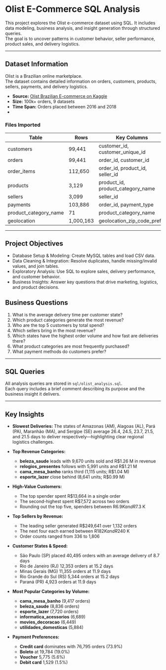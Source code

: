 # Olist E-Commerce SQL Analysis

This project explores the Olist e-commerce dataset using SQL. It includes data modeling, business analysis, and insight generation through structured queries.  
The goal is to uncover patterns in customer behavior, seller performance, product sales, and delivery logistics.

---

## Dataset Information

Olist is a Brazilian online marketplace.  
The dataset contains detailed information on orders, customers, products, sellers, payments, and delivery logistics.

- **Source:** [Olist Brazilian E-commerce on Kaggle](https://www.kaggle.com/datasets/olistbr/brazilian-ecommerce)
- **Size:** 100k+ orders, 9 datasets
- **Time Span:** Orders placed between 2016 and 2018
- 
### Files Imported

| Table                   | Rows     | Key Columns                    |
|------------------------|----------|--------------------------------|
| customers              | 99,441   | customer_id, customer_unique_id |
| orders                 | 99,441   | order_id, customer_id         |
| order_items            | 112,650  | order_id, product_id, seller_id |
| products               | 3,129    | product_id, product_category_name |
| sellers                | 3,099    | seller_id                     |
| payments               | 103,886  | order_id, payment_type        |
| product_category_name  | 71       | product_category_name         |
| geolocation            | 1,000,163| geolocation_zip_code_prefix   |

---

## Project Objectives

- Database Setup & Modeling: Create MySQL tables and load CSV data.  
- Data Cleaning & Integration: Resolve duplicates, handle missing/invalid values, and join tables.
- Exploratory Analysis: Use SQL to explore sales, delivery performance, and customer behavior.  
- Business Insights: Answer key questions that drive marketing, logistics, and product decisions.  

## Business Questions

1. What is the average delivery time per customer state?  
2. Which product categories generate the most revenue?  
3. Who are the top 5 customers by total spend?  
4. Which sellers bring in the most revenue?  
5. Which states have the highest order volume and how fast are deliveries there?  
6. What product categories are most frequently purchased?  
7. What payment methods do customers prefer?

---

## SQL Queries

All analysis queries are stored in `sql/olist_analysis.sql`.  
Each query includes a brief comment describing its purpose and the business insight it delivers.

---

## Key Insights

- **Slowest Deliveries:** The states of Amazonas (AM), Alagoas (AL), Pará (PA), Maranhão (MA), and Sergipe (SE) average 26.4, 24.5, 23.7, 21.5, and 21.5 days to deliver respectively—highlighting clear regional logistics challenges.

- **Top Revenue Categories:**  
  - **beleza_saude** leads with 9,670 units sold and R$1.26 M in revenue  
  - **relogios_presentes** follows with 5,991 units and R$1.21 M  
  - **cama_mesa_banho** ranks third (1,115 units; R$1.04 M)  
  - **esporte_lazer** close behind (8,641 units; R$0.99 M)

- **High-Value Customers:**  
  - The top spender spent R$13,664 in a single order  
  - The second-highest spent R$7,572 across two orders  
  - Rounding out the top five, spenders between R$6.9 K and R$7.3 K

- **Top Sellers by Revenue:**  
  - The leading seller generated R$249,641 over 1,132 orders  
  - The next four each earned between R$182 K and R$240 K  
  - Order counts ranged from 336 to 1,806

- **Customer States & Speed:**  
  - São Paulo (SP) placed 40,495 orders with an average delivery of 8.7 days  
  - Rio de Janeiro (RJ) 12,353 orders at 15.2 days  
  - Minas Gerais (MG) 11,355 orders at 11.9 days  
  - Rio Grande do Sul (RS) 5,344 orders at 15.2 days  
  - Paraná (PR) 4,923 orders at 11.9 days

- **Most Popular Categories by Volume:**  
  - **cama_mesa_banho** (9,417 orders)  
  - **beleza_saude** (8,836 orders)  
  - **esporte_lazer** (7,720 orders)  
  - **informatica_acessorios** (6,689)  
  - **movies_decoracao** (6,449)  
  - **utilidades_domesticas** (5,884)

- **Payment Preferences:**  
  - **Credit card** dominates with 76,795 orders (73.9%)  
  - **Boleto** at 19,784 (19.0%)  
  - **Voucher** 5,775 (5.6%)  
  - **Debit card** 1,529 (1.5%)
